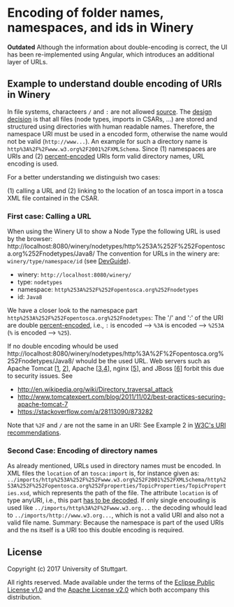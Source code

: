 # Encoding of folder names, namespaces, and ids in Winery

**Outdated** Although the information about double-encoding is correct, the UI has been re-implemented using Angular, which introduces an additional layer of URLs. 

## Example to understand double encoding of URIs in Winery

In file systems, characteers `/` and `:` are not allowed [source](https://stackoverflow.com/a/31976060/873282).
The [design decision](../adr/0002-filesystem-folder-structure-using-type-namespace-id-structure) is that all files (node types, imports in CSARs, ...) are stored and structured using directories with human readable names.
Therefore, the namespace URI must be used in a encoded form, otherwise the name would not be valid (`http://www...`). 
An example for such a directory name is `http%3A%2F%2Fwww.w3.org%2F2001%2FXMLSchema`.
Since (1) namespaces are URIs and (2) [percent-encoded](https://tools.ietf.org/html/rfc3986#section-2.1) URIs form valid directory names, URL encoding is used.

For a better understanding we distinguish two cases: 

(1) calling a URL and 
(2) linking to the location of an tosca import in a tosca XML file contained in the CSAR.

### First case: Calling a URL

When using the Winery UI to show a Node Type the following URL is used by the browser: http://localhost:8080/winery/nodetypes/http%253A%252F%252Fopentosca.org%252Fnodetypes/Java8/
The convention for URLs in the winery are: `winery/type/namespace/id` (see [DevGuide](./#url-structure)).

 - winery:    `http://localhost:8080/winery/`
 - type:      `nodetypes`
 - namespace: `http%253A%252F%252Fopentosca.org%252Fnodetypes`
 - id:        `Java8`

We have a closer look to the namespace part `http%253A%252F%252Fopentosca.org%252Fnodetypes`:
The '/' and ':' of the URI are double [percent-encoded](https://tools.ietf.org/html/rfc3986#section-2.1), i.e.,
`:` is encoded --> `%3A` is encoded --> `%253A` (`%` is encoded --> `%25`).

If no double encoding whould be used http://localhost:8080/winery/nodetypes/http%3A%2F%2Fopentosca.org%252Fnodetypes/Java8/ whould be the used URL.
Web servers such as
Apache Tomcat [[1](https://stackoverflow.com/a/14600740/873282), [2](https://stackoverflow.com/a/41559969/873282)],
Apache [[3](https://stackoverflow.com/a/9933890/873282),[4](https://stackoverflow.com/a/3235361/873282)],
nginx [[5](https://stackoverflow.com/a/37584637/873282)], and
JBoss [[6](https://stackoverflow.com/a/5628325/873282)]
forbit this due to security issues. See
- http://en.wikipedia.org/wiki/Directory_traversal_attack
- http://www.tomcatexpert.com/blog/2011/11/02/best-practices-securing-apache-tomcat-7
- https://stackoverflow.com/a/28113090/873282

Note that `%2F` and `/` are not the same in an URI: See Example 2 in [W3C's URI recommendations](https://www.w3.org/Addressing/URL/4_URI_Recommentations.html).

 
### Second Case: Encoding of directory names

As already mentioned, URLs used in directory names must be encoded.
In XML files the `location` of an `tosca:import` is, for instance given as: `../imports/http%253A%252F%252Fwww.w3.org%252F2001%252FXMLSchema/http%253A%252F%252Fopentosca.org%252Fproperties/TopicProperties/TopicProperties.xsd`, which represents the path of the file.
The attribute `location` is of type anyURI, i.e., this part [has to be decoded](https://tools.ietf.org/html/rfc3986#section-2.4).
If only single encouding is used like `../imports/http%3A%2F%2Fwww.w3.org...` the decoding whould lead to `../imports/http://www.w3.org...`, which is not a valid URI and also not a valid file name.
Summary: Because the namespace is part of the used URIs and the ns itself is a URI too this double encoding is required.


## License

Copyright (c) 2017 University of Stuttgart.

All rights reserved. Made available under the terms of the [Eclipse Public License v1.0] and the [Apache License v2.0] which both accompany this distribution.


 [Apache License v2.0]: http://www.apache.org/licenses/LICENSE-2.0.html
 [Eclipse Public License v1.0]: http://www.eclipse.org/legal/epl-v10.html

